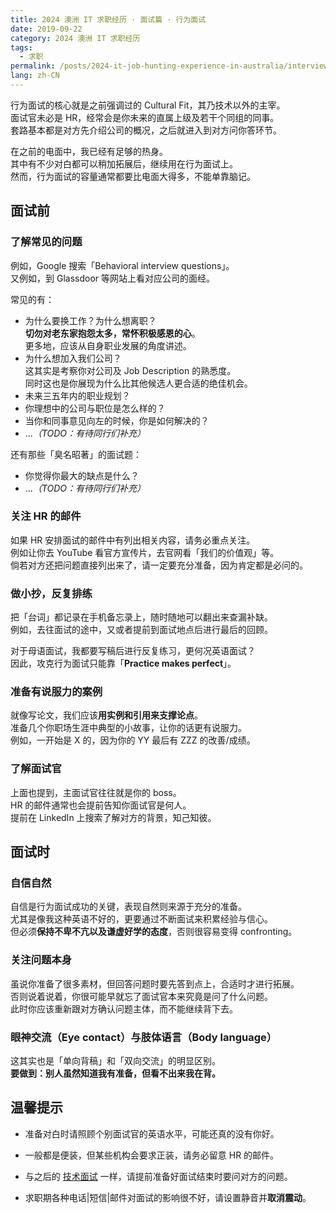 ```yaml
---
title: 2024 澳洲 IT 求职经历 · 面试篇 · 行为面试
date: 2019-09-22
category: 2024 澳洲 IT 求职经历
tags:
  - 求职
permalink: /posts/2024-it-job-hunting-experience-in-australia/interviews/behavioral-interview
lang: zh-CN
---
```


行为面试的核心就是之前强调过的 Cultural Fit，其乃技术以外的主宰。  
面试官未必是 HR，经常会是你未来的直属上级及若干个同组的同事。  
套路基本都是对方先介绍公司的概况，之后就进入到对方问你答环节。

在之前的电面中，我已经有足够的热身。  
其中有不少对白都可以稍加拓展后，继续用在行为面试上。  
然而，行为面试的容量通常都要比电面大得多，不能单靠脑记。

## 面试前

### 了解常见的问题

例如，Google 搜索「Behavioral interview questions」。  
又例如，到 Glassdoor 等网站上看对应公司的面经。

常见的有：

* 为什么要换工作？为什么想离职？  
  **切勿对老东家抱怨太多，常怀积极感恩的心**。  
  更多地，应该从自身职业发展的角度讲述。
* 为什么想加入我们公司？  
  这其实是考察你对公司及 Job Description 的熟悉度。  
  同时这也是你展现为什么比其他候选人更合适的绝佳机会。
* 未来三五年内的职业规划？
* 你理想中的公司与职位是怎么样的？
* 当你和同事意见向左的时候，你是如何解决的？
* ...*（TODO：有待同行们补充）*

还有那些「臭名昭著」的面试题：

* 你觉得你最大的缺点是什么？
* ...*（TODO：有待同行们补充）*

### 关注 HR 的邮件

如果 HR 安排面试的邮件中有列出相关内容，请务必重点关注。  
例如让你去 YouTube 看官方宣传片，去官网看「我们的价值观」等。  
倘若对方还把问题直接列出来了，请一定要充分准备，因为肯定都是必问的。

### 做小抄，反复排练

把「台词」都记录在手机备忘录上，随时随地可以翻出来查漏补缺。  
例如，去往面试的途中，又或者提前到面试地点后进行最后的回顾。

对于母语面试，我都要写稿后进行反复练习，更何况英语面试？  
因此，攻克行为面试只能靠「**Practice makes perfect**」。

### 准备有说服力的案例

就像写论文，我们应该**用实例和引用来支撑论点**。  
准备几个你职场生涯中典型的小故事，让你的话更有说服力。  
例如，一开始是 X 的，因为你的 YY 最后有 ZZZ 的改善/成绩。

### 了解面试官

上面也提到，主面试官往往就是你的 boss。  
HR 的邮件通常也会提前告知你面试官是何人。  
提前在 LinkedIn 上搜索了解对方的背景，知己知彼。

## 面试时

### 自信自然

自信是行为面试成功的关键，表现自然则来源于充分的准备。  
尤其是像我这种英语不好的，更要通过不断面试来积累经验与信心。  
但必须**保持不卑不亢以及谦虚好学的态度**，否则很容易变得 confronting。

### 关注问题本身

虽说你准备了很多素材，但回答问题时要先答到点上，合适时才进行拓展。  
否则说着说着，你很可能早就忘了面试官本来究竟是问了什么问题。  
此时你应该重新跟对方确认问题主体，而不能继续背下去。

### 眼神交流（Eye contact）与肢体语言（Body language）

这其实也是「单向背稿」和「双向交流」的明显区别。  
**要做到：别人虽然知道我有准备，但看不出来我在背。**

## 温馨提示

* 准备对白时请照顾个别面试官的英语水平，可能还真的没有你好。

* 一般都是便装，但某些机构会要求正装，请务必留意 HR 的邮件。

* 与之后的 [技术面试](./3_2-technical-interview.md) 一样，请提前准备好面试结束时要问对方的问题。

* 求职期各种电话|短信|邮件对面试的影响很不好，请设置静音并**取消震动**。
